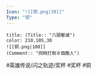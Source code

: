 ```yaml
---
Icon: "![[铜.png|30]]"
Type: "铜"
---
```

```ad-ed-sen-1-brozen
title: (Title:: "八頭擊滅")
color: 210,105,30
![[铜.png|100]]
(Comment:: "同時打倒８個敵人")
```

#英雄传说/闪之轨迹/奖杯  #奖杯 #铜